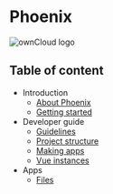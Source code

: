 # Phoenix

![ownCloud logo](https://upload.wikimedia.org/wikipedia/commons/thumb/f/f6/OwnCloud_logo_and_wordmark.svg/500px-OwnCloud_logo_and_wordmark.svg.png)

## Table of content

* Introduction
    * [About Phoenix](/wiki/introduction/about-phoenix.md)
    * [Getting started](/wiki/introduction/getting-started.md)
* Developer guide
    * [Guidelines](https://doc.owncloud.com/server/10.0/developer_manual/general/codingguidelines.html)
    * [Project structure](/wiki/developer_guide/project-structure.md)
    * [Making apps](/wiki/developer_guide/making-apps.md)
    * [Vue instances](/wiki/developer_guide/vue-instances.md)
* Apps
    * [Files](/wiki/apps/files-app.md)
